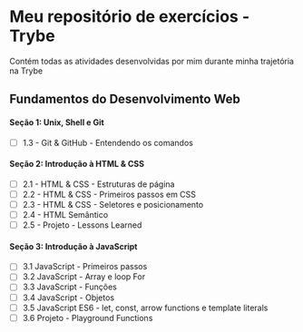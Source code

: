 # Meu repositório de exercícios - Trybe

Contém todas as atividades desenvolvidas por mim durante minha trajetória na Trybe
## Fundamentos do Desenvolvimento Web

#### Seção 1: Unix, Shell e Git

- [ ] 1.3 - Git & GitHub - Entendendo os comandos

#### Seção 2: Introdução à HTML & CSS

- [ ] 2.1 - HTML & CSS - Estruturas de página
- [ ] 2.2 - HTML & CSS - Primeiros passos em CSS
- [ ] 2.3 - HTML & CSS - Seletores e posicionamento
- [ ] 2.4 - HTML Semântico
- [ ] 2.5 - Projeto - Lessons Learned

#### Seção 3: Introdução à JavaScript

- [ ] 3.1 JavaScript - Primeiros passos
- [ ] 3.2 JavaScript - Array e loop For
- [ ] 3.3 JavaScript - Funções
- [ ] 3.4 JavaScript - Objetos
- [ ] 3.5 JavaScript ES6 - let, const, arrow functions e template literals
- [ ] 3.6 Projeto - Playground Functions